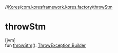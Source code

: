 //[Kores](../../index.md)/[com.koresframework.kores.factory](index.md)/[throwStm](throw-stm.md)

# throwStm

[jvm]\
fun [throwStm](throw-stm.md)(): [ThrowException.Builder](../com.koresframework.kores.base/-throw-exception/-builder/index.md)
